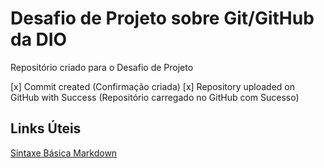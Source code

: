 # Desafio de Projeto sobre Git/GitHub da DIO
Repositório criado para o Desafio de Projeto

[x] Commit created (Confirmação criada)
[x] Repository uploaded on GitHub with Success (Repositório carregado no GitHub com Sucesso) 

## Links Úteis
[Sintaxe Básica Markdown](https://www.markdownguide.org/basic-syntax)

